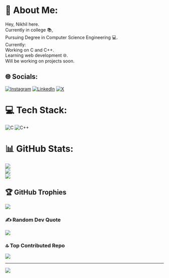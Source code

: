 # 💫 About Me:
Hey, Nikhil here.<br> Currently in college 📚,<br>Pursuing Degree in Computer Science Engineering 💻.<br>Currently:<br>Working on C and C++.<br>Learning web development 🌐.<br>Will be working on projects soon.<br>


## 🌐 Socials:
[![Instagram](https://img.shields.io/badge/Instagram-%23E4405F.svg?logo=Instagram&logoColor=white)](https://instagram.com/@_thenikhilbehera_) [![LinkedIn](https://img.shields.io/badge/LinkedIn-%230077B5.svg?logo=linkedin&logoColor=white)](https://linkedin.com/in/@Nikhil&nbsp;Behera) [![X](https://img.shields.io/badge/X-black.svg?logo=X&logoColor=white)](https://x.com/@_NikhilBehera_) 

# 💻 Tech Stack:
![C](https://img.shields.io/badge/c-%2300599C.svg?style=for-the-badge&logo=c&logoColor=white) ![C++](https://img.shields.io/badge/c++-%2300599C.svg?style=for-the-badge&logo=c%2B%2B&logoColor=white)
# 📊 GitHub Stats:
![](https://github-readme-stats.vercel.app/api?username=Nikhil-Behera&theme=dark&hide_border=false&include_all_commits=false&count_private=false)<br/>
![](https://github-readme-streak-stats.herokuapp.com/?user=Nikhil-Behera&theme=dark&hide_border=false)<br/>
![](https://github-readme-stats.vercel.app/api/top-langs/?username=Nikhil-Behera&theme=dark&hide_border=false&include_all_commits=false&count_private=false&layout=compact)

## 🏆 GitHub Trophies
![](https://github-profile-trophy.vercel.app/?username=Nikhil-Behera&theme=tokyonight&no-frame=false&no-bg=false&margin-w=4)

### ✍️ Random Dev Quote
![](https://quotes-github-readme.vercel.app/api?type=vetical&theme=radical)

### 🔝 Top Contributed Repo
![](https://github-contributor-stats.vercel.app/api?username=Nikhil-Behera&limit=5&theme=shadow_blue&combine_all_yearly_contributions=true)

---
[![](https://visitcount.itsvg.in/api?id=Nikhil-Behera&icon=0&color=0)](https://visitcount.itsvg.in)

<!-- Proudly created with GPRM ( https://gprm.itsvg.in ) -->

